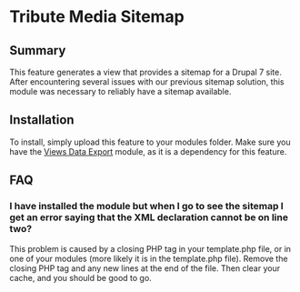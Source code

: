 # Tribute Media Sitemap

## Summary

This feature generates a view that provides a sitemap for a Drupal 7 site. After encountering several issues with our previous sitemap solution, this module was necessary to reliably have a sitemap available.

## Installation

To install, simply upload this feature to your modules folder. Make sure you have the [Views Data Export](https://www.drupal.org/project/views_data_export) module, as it is a dependency for this feature.

## FAQ

### I have installed the module but when I go to see the sitemap I get an error saying that the XML declaration cannot be on line two?

This problem is caused by a closing PHP tag in your template.php file, or in one of your modules (more likely it is in the template.php file). Remove the closing PHP tag and any new lines at the end of the file. Then clear your cache, and you should be good to go.